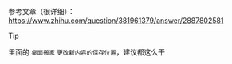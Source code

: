 

参考文章（很详细）：https://www.zhihu.com/question/381961379/answer/2887802581
> [!TIP]
> 里面的 `桌面搬家` `更改新内容的保存位置`，建议都这么干

